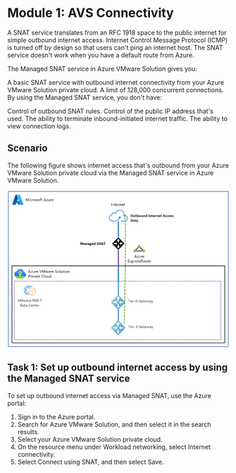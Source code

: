 # Module 1: AVS Connectivity

A SNAT service translates from an RFC 1918 space to the public internet for simple outbound internet access. Internet Control Message Protocol (ICMP) is turned off by design so that users can't ping an internet host. The SNAT service doesn't work when you have a default route from Azure.

The Managed SNAT service in Azure VMware Solution gives you:

A basic SNAT service with outbound internet connectivity from your Azure VMware Solution private cloud.
A limit of 128,000 concurrent connections.
By using the Managed SNAT service, you don't have:

Control of outbound SNAT rules.
Control of the public IP address that's used.
The ability to terminate inbound-initiated internet traffic.
The ability to view connection logs.

## Scenario

The following figure shows internet access that's outbound from your Azure VMware Solution private cloud via the Managed SNAT service in Azure VMware Solution.

![](../Images/AD.png)

## Task 1: Set up outbound internet access by using the Managed SNAT service

To set up outbound internet access via Managed SNAT, use the Azure portal:

1. Sign in to the Azure portal.
2. Search for Azure VMware Solution, and then select it in the search results.
3. Select your Azure VMware Solution private cloud.
4. On the resource menu under Workload networking, select Internet connectivity.
5. Select Connect using SNAT, and then select Save.
